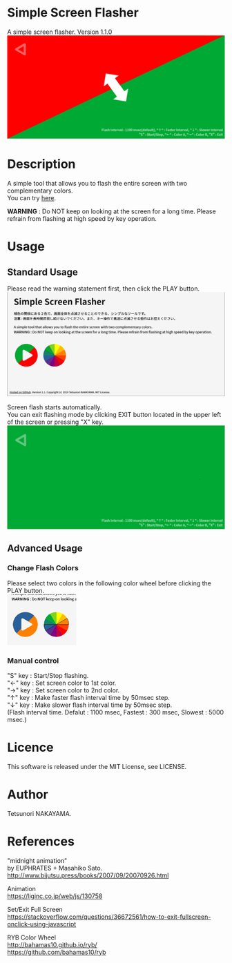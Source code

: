 # Simple Screen Flasher
A simple screen flasher. Version 1.1.0 
<img src="https://raw.githubusercontent.com/tetunori/SimpleScreenFlasher/assets/screen_10.png" width="640px">

# Description
A simple tool that allows you to flash the entire screen with two complementary colors.  
You can try [here](https://tetunori.github.io/SimpleScreenFlasher/).

**WARNING** : Do NOT keep on looking at the screen for a long time. Please refrain from flashing at high speed by key operation.  

# Usage
## Standard Usage
Please read the warning statement first, then click the PLAY button.  
<img src="https://raw.githubusercontent.com/tetunori/SimpleScreenFlasher/assets/screen_11.png" width="640px">

Screen flash starts automatically.  
You can exit flashing mode by clicking EXIT button located in the upper left of the screen or pressing "X" key.  
<img src="https://raw.githubusercontent.com/tetunori/SimpleScreenFlasher/assets/screen_12.png" width="640px">

## Advanced Usage
### Change Flash Colors
Please select two colors in the following color wheel before clicking the PLAY button.  
<img src="https://raw.githubusercontent.com/tetunori/SimpleScreenFlasher/assets/screen_13.png" width="160px">

### Manual control
"S" key : Start/Stop flashing.  
"←" key : Set screen color to 1st color.  
"→" key : Set screen color to 2nd color.  
"↑" key : Make faster flash interval time by 50msec step.    
"↓" key : Make slower flash interval time by 50msec step.  
(Flash interval time. Defalut : 1100 msec, Fastest : 300 msec, Slowest : 5000 msec.)

# Licence
This software is released under the MIT License, see LICENSE.

# Author
Tetsunori NAKAYAMA.

# References
"midnight animation"  
by EUPHRATES + Masahiko Sato.  
http://www.bijutsu.press/books/2007/09/20070926.html

Animation  
https://liginc.co.jp/web/js/130758

Set/Exit Full Screen  
https://stackoverflow.com/questions/36672561/how-to-exit-fullscreen-onclick-using-javascript

RYB Color Wheel  
http://bahamas10.github.io/ryb/  
https://github.com/bahamas10/ryb  

